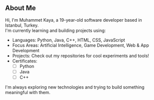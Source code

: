 ## About Me

Hi, I'm Muhammet Kaya, a 19-year-old software developer based in Istanbul, Turkey.  
I'm currently learning and building projects using:

- Languages: Python, Java, C++, HTML, CSS, JavaScript  
- Focus Areas: Artificial Intelligence, Game Development, Web & App Development  
- Projects: Check out my repositories for cool experiments and tools!  
- Certificates:  
  - [ ] Python  
  - [ ] Java  
  - [ ] C++  

I'm always exploring new technologies and trying to build something meaningful with them.